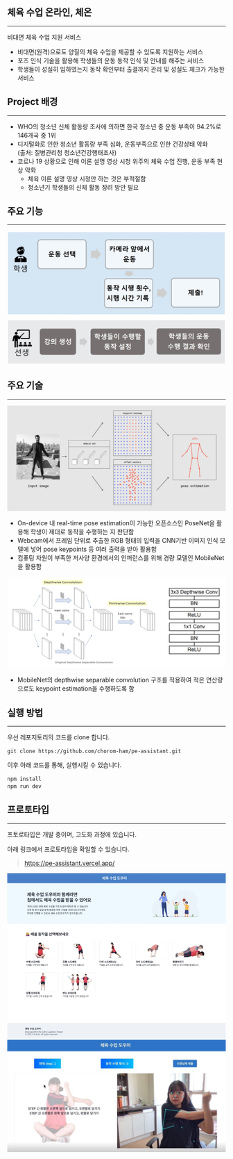 ## 체육 수업 온라인, 체온
---
비대면 체육 수업 지원 서비스

- 비대면(원격)으로도 양질의 체육 수업을 제공할 수
있도록 지원하는 서비스
- 포즈 인식 기술을 활용해 학생들의 운동 동작 인식
및 안내를 해주는 서비스
- 학생들이 성실히 임하였는지 동작 확인부터
출결까지 관리 및 성실도 체크가 가능한 서비스

## Project 배경
---
- WHO의 청소년 신체 활동량 조사에 의하면 한국
청소년 중 운동 부족이 94.2%로 146개국 중 1위
- 디지털화로 인한 청소년 활동량 부족 심화,
운동부족으로 인한 건강상태 악화  
(출처: 질병관리청 청소년건강행태조사)
- 코로나 19 상황으로 인해 이론 설명 영상 시청
위주의 체육 수업 진행, 운동 부족 현상 악화
  - 체육 이론 설명 영상 시청만 하는 것은 부적절함
  - 청소년기 학생들의 신체 활동 장려 방안 필요

## 주요 기능
---
![workflow](.\public\assets\workflow.jpg)

## 주요 기술
---
![posenet pipeline](.\public\assets\posenet_pipeline.jpg)

- On-device 내 real-time pose estimation이 가능한
오픈소스인 PoseNet을 활용해 학생이 제대로
동작을 수행하는 지 판단함
- Webcam에서 프레임 단위로 추출한 RGB 형태의
입력을 CNN기반 이미지 인식 모델에 넣어 pose
keypoints 등 여러 출력을 받아 활용함
- 컴퓨팅 자원이 부족한 저사양 환경에서의
인퍼런스를 위해 경량 모델인 MobileNet을 활용함


![mobilenet structure](.\public\assets\mobilenet_structure.jpg)

- MobileNet의 depthwise separable convolution
구조를 적용하여 적은 연산량으로도 keypoint
estimation을 수행하도록 함

## 실행 방법
---

우선 레포지토리의 코드를 clone 합니다.
```
git clone https://github.com/chorom-ham/pe-assistant.git
```

이후 아래 코드를 통해, 실행시킬 수 있습니다.
```bash
npm install
npm run dev
```

## 프로토타입
---
프토로타입은 개발 중이며, 고도화 과정에 있습니다.

아래 링크에서 프로토타입을 확일할 수 있습니다.
> https://pe-assistant.vercel.app/

![prototype](.\public\assets\prototype.jpg)
![prototype2](.\public\assets\prototype2.jpg)
